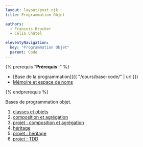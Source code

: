 ```yaml
---
layout: layout/post.njk 
title: Programmation Objet

authors: 
  - François Brucker
  - Célia Châtel

eleventyNavigation:
  key: "Programmation Objet"
  parent: Code
---
```


{% prerequis "**Prérequis** :" %}

* [Base de la programmation]({{ "/cours/base-code/" | url }})
* [Mémoire et espace de noms](../mémoire-espace-noms/)

{% endprerequis %}

<!-- début résumé -->

Bases de programmation objet.

<!-- end résumé -->

1. [classes et objets](classes-et-objets)
2. [composition et agrégation](composition-agrégation)
3. [projet : composition et agrégation](projet-composition-agrégation)
4. [héritage](héritage)
5. [projet : héritage](projet-héritage)
6. [projet : TDD](projet-tdd)
